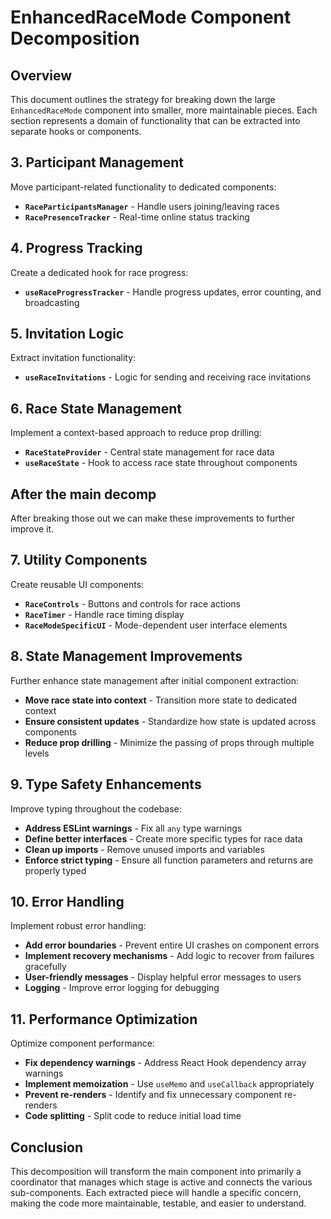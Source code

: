 # EnhancedRaceMode Component Decomposition

## Overview
This document outlines the strategy for breaking down the large `EnhancedRaceMode` component into smaller, more maintainable pieces. Each section represents a domain of functionality that can be extracted into separate hooks or components.

## 3. Participant Management

Move participant-related functionality to dedicated components:

- **`RaceParticipantsManager`** - Handle users joining/leaving races
- **`RacePresenceTracker`** - Real-time online status tracking

## 4. Progress Tracking

Create a dedicated hook for race progress:

- **`useRaceProgressTracker`** - Handle progress updates, error counting, and broadcasting

## 5. Invitation Logic

Extract invitation functionality:

- **`useRaceInvitations`** - Logic for sending and receiving race invitations

## 6. Race State Management

Implement a context-based approach to reduce prop drilling:

- **`RaceStateProvider`** - Central state management for race data
- **`useRaceState`** - Hook to access race state throughout components

## After the main decomp
After breaking those out we can make these improvements to further improve it.

## 7. Utility Components

Create reusable UI components:

- **`RaceControls`** - Buttons and controls for race actions
- **`RaceTimer`** - Handle race timing display
- **`RaceModeSpecificUI`** - Mode-dependent user interface elements

## 8. State Management Improvements

Further enhance state management after initial component extraction:

- **Move race state into context** - Transition more state to dedicated context
- **Ensure consistent updates** - Standardize how state is updated across components
- **Reduce prop drilling** - Minimize the passing of props through multiple levels

## 9. Type Safety Enhancements

Improve typing throughout the codebase:

- **Address ESLint warnings** - Fix all `any` type warnings
- **Define better interfaces** - Create more specific types for race data
- **Clean up imports** - Remove unused imports and variables
- **Enforce strict typing** - Ensure all function parameters and returns are properly typed

## 10. Error Handling

Implement robust error handling:

- **Add error boundaries** - Prevent entire UI crashes on component errors
- **Implement recovery mechanisms** - Add logic to recover from failures gracefully
- **User-friendly messages** - Display helpful error messages to users
- **Logging** - Improve error logging for debugging

## 11. Performance Optimization

Optimize component performance:

- **Fix dependency warnings** - Address React Hook dependency array warnings
- **Implement memoization** - Use `useMemo` and `useCallback` appropriately
- **Prevent re-renders** - Identify and fix unnecessary component re-renders
- **Code splitting** - Split code to reduce initial load time

## Conclusion

This decomposition will transform the main component into primarily a coordinator that manages which stage is active and connects the various sub-components. Each extracted piece will handle a specific concern, making the code more maintainable, testable, and easier to understand.